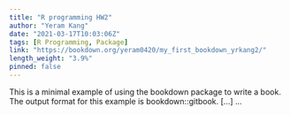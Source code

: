 ```yaml
---
title: "R programming HW2"
author: "Yeram Kang"
date: "2021-03-17T10:03:06Z"
tags: [R Programming, Package]
link: "https://bookdown.org/yeram0420/my_first_bookdown_yrkang2/"
length_weight: "3.9%"
pinned: false
---
```


This is a minimal example of using the bookdown package to write a book. The output format for this example is bookdown::gitbook. [...]  ...
